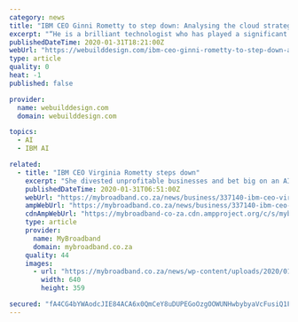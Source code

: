 ```yaml
---
category: news
title: "IBM CEO Ginni Rometty to step down: Analysing the cloud strategy and in-tray for the new boss"
excerpt: "“He is a brilliant technologist who has played a significant role in developing our key technologies such as artificial intelligence, cloud ... As we have already seen, turning a ship the size of IBM around is no easy feat. For Mew, the fact that SoftLayer and Watson were opportunities which fell by the wayside exemplifies that virtually ..."
publishedDateTime: 2020-01-31T18:21:00Z
webUrl: "https://webuilddesign.com/ibm-ceo-ginni-rometty-to-step-down-analysing-the-cloud-strategy-and-in-tray-for-the-new-boss-3/"
type: article
quality: 0
heat: -1
published: false

provider:
  name: webuilddesign.com
  domain: webuilddesign.com

topics:
  - AI
  - IBM AI

related:
  - title: "IBM CEO Virginia Rometty steps down"
    excerpt: "She divested unprofitable businesses and bet big on an AI data-analytics tool called Watson. Yet the efforts were stymied by the emergence of a new competitor in the delivery of computing over the internet: Amazon.com Inc. During one particularly painful several-year stretch, IBM’s sales declined for 17 quarters in a row. For its part ..."
    publishedDateTime: 2020-01-31T06:51:00Z
    webUrl: "https://mybroadband.co.za/news/business/337140-ibm-ceo-virginia-rometty-steps-down.html"
    ampWebUrl: "https://mybroadband.co.za/news/business/337140-ibm-ceo-virginia-rometty-steps-down.html/amp"
    cdnAmpWebUrl: "https://mybroadband-co-za.cdn.ampproject.org/c/s/mybroadband.co.za/news/business/337140-ibm-ceo-virginia-rometty-steps-down.html/amp"
    type: article
    provider:
      name: MyBroadband
      domain: mybroadband.co.za
    quality: 44
    images:
      - url: "https://mybroadband.co.za/news/wp-content/uploads/2020/01/IBM-value-640x359.jpg"
        width: 640
        height: 359

secured: "fA4CG4bYWAodcJIE84ACA6x0QmCeY8uDUPEGoOzgOOWUNHwbybyaVcFusiQ1FBx9IXupdGVn3MXjSXZ0E1TDZiCtDII7dpfS8N3C63zS3AeVxLb+FwEBQtuKX3J8vhn9W3+mrwN+e/F+NgAcKe+vvftQvcqAXxuMvuAQcmqlk9N81YZfkWa9BSzvLMvf66v+c1wswL/42ugmlmGSq3HR6xpp+necqVJxMdxygQc9rFXYfoEX55bNJASk0KdVHLIyrJGq0/CpOEpOaNhGzQKu5JykRUsP7LWRsH4v2Q+l51yt2/mOVpJnphiv3FYx9MFvDoevWqlgQCTAbdvcuIgiuBiD3zvGHC9aBFX4g+si+WYSIHW2fZ8aIH4kB8j76YkFeoM2EGewOFoKqkqqhogP5QIUx+AXC3Dvk0iTJQazWu+NSWNcrsQx7bWAbnfc7oa4uLvVW/GmlgoP6FPucuE6kxq5LxGGgqBvJTfFadg6Jxc=;bl/o/CgsQNWXoltNwUgI8w=="
---
```


